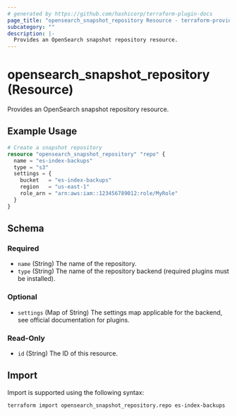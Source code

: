 ```yaml
---
# generated by https://github.com/hashicorp/terraform-plugin-docs
page_title: "opensearch_snapshot_repository Resource - terraform-provider-opensearch"
subcategory: ""
description: |-
  Provides an OpenSearch snapshot repository resource.
---
```


# opensearch_snapshot_repository (Resource)

Provides an OpenSearch snapshot repository resource.

## Example Usage

```terraform
# Create a snapshot repository
resource "opensearch_snapshot_repository" "repo" {
  name = "es-index-backups"
  type = "s3"
  settings = {
    bucket   = "es-index-backups"
    region   = "us-east-1"
    role_arn = "arn:aws:iam::123456789012:role/MyRole"
  }
}
```

<!-- schema generated by tfplugindocs -->
## Schema

### Required

- `name` (String) The name of the repository.
- `type` (String) The name of the repository backend (required plugins must be installed).

### Optional

- `settings` (Map of String) The settings map applicable for the backend, see official documentation for plugins.

### Read-Only

- `id` (String) The ID of this resource.

## Import

Import is supported using the following syntax:

```shell
terraform import opensearch_snapshot_repository.repo es-index-backups
```
